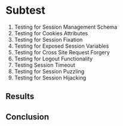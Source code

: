 
# Subtest
1. Testing for Session Management Schema
2. Testing for Cookies Attributes
3. Testing for Session Fixation
4. Testing for Exposed Session Variables
5. Testing for Cross Site Request Forgery
6. Testing for Logout Functionality
7. Testing Session Timeout
8. Testing for Session Puzzling
9. Testing for Session Hijacking

## Results
## Conclusion